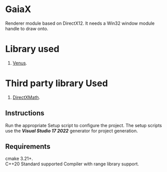 # GaiaX
Renderer module based on DirectX12. It needs a Win32 window module handle to draw onto.

# Library used
1. [Venus](https://github.com/razerx100/Venus).

# Third party library Used
1. [DirectXMath](https://github.com/microsoft/DirectXMath).

## Instructions
Run the appropriate Setup script to configure the project. The setup scripts use the ***Visual Studio 17 2022*** generator for project generation.

## Requirements
cmake 3.21+.\
C++20 Standard supported Compiler with range library support.